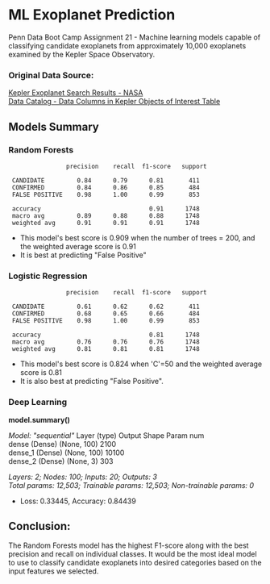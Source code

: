 # ML Exoplanet Prediction

Penn Data Boot Camp Assignment 21 - Machine learning models capable of classifying candidate exoplanets from approximately 10,000 exoplanets examined by the Kepler Space Observatory.

### Original Data Source:
[Kepler Exoplanet Search Results - NASA](https://www.kaggle.com/nasa/kepler-exoplanet-search-results)<br>
[Data Catalog - Data Columns in Kepler Objects of Interest Table](https://exoplanetarchive.ipac.caltech.edu/docs/API_kepcandidate_columns.html)

## Models Summary

### Random Forests
                    precision    recall  f1-score   support

     CANDIDATE         0.84      0.79      0.81       411
     CONFIRMED         0.84      0.86      0.85       484
     FALSE POSITIVE    0.98      1.00      0.99       853

     accuracy                              0.91      1748
     macro avg         0.89      0.88      0.88      1748
     weighted avg      0.91      0.91      0.91      1748

* This model's best score is 0.909 when the number of trees = 200, and the weighted average score is 0.91
* It is best at predicting "False Positive"

### Logistic Regression
                    precision    recall  f1-score   support

     CANDIDATE         0.61      0.62      0.62       411
     CONFIRMED         0.68      0.65      0.66       484
     FALSE POSITIVE    0.98      1.00      0.99       853

     accuracy                              0.81      1748
     macro avg         0.76      0.76      0.76      1748
     weighted avg      0.81      0.81      0.81      1748

* This model's best score is 0.824 when 'C'=50 and the weighted average score is 0.81
* It is also best at predicting "False Positive".

### Deep Learning

**model.summary()**

*Model: "sequential"*
Layer (type)                 Output Shape              Param num   
dense (Dense)                (None, 100)               2100      
dense_1 (Dense)              (None, 100)               10100     
dense_2 (Dense)              (None, 3)                 303       

*Layers: 2; Nodes: 100; Inputs: 20; Outputs: 3*<br>
*Total params: 12,503; Trainable params: 12,503; Non-trainable params: 0*

* Loss: 0.33445, Accuracy: 0.84439

## Conclusion:

The Random Forests model has the highest F1-score along with the best precision and recall on individual classes. It would be the most ideal model to use to classify candidate exoplanets into desired categories based on the input features we selected.
